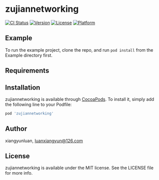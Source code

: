 # zujiannetworking

[![CI Status](https://img.shields.io/travis/xiangyunluan/zujiannetworking.svg?style=flat)](https://travis-ci.org/xiangyunluan/zujiannetworking)
[![Version](https://img.shields.io/cocoapods/v/zujiannetworking.svg?style=flat)](https://cocoapods.org/pods/zujiannetworking)
[![License](https://img.shields.io/cocoapods/l/zujiannetworking.svg?style=flat)](https://cocoapods.org/pods/zujiannetworking)
[![Platform](https://img.shields.io/cocoapods/p/zujiannetworking.svg?style=flat)](https://cocoapods.org/pods/zujiannetworking)

## Example

To run the example project, clone the repo, and run `pod install` from the Example directory first.

## Requirements

## Installation

zujiannetworking is available through [CocoaPods](https://cocoapods.org). To install
it, simply add the following line to your Podfile:

```ruby
pod 'zujiannetworking'
```

## Author

xiangyunluan, luanxiangyun@126.com

## License

zujiannetworking is available under the MIT license. See the LICENSE file for more info.
